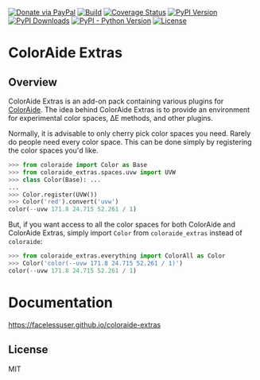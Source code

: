 [![Donate via PayPal][donate-image]][donate-link]
[![Build][github-ci-image]][github-ci-link]
[![Coverage Status][codecov-image]][codecov-link]
[![PyPI Version][pypi-image]][pypi-link]
[![PyPI Downloads][pypi-down]][pypi-link]
[![PyPI - Python Version][python-image]][pypi-link]
[![License][license-image-mit]][license-link]

# ColorAide Extras

## Overview

ColorAide Extras is an add-on pack containing various plugins for [ColorAide](https://github.com/facelessuser/coloraide).
The idea behind ColorAide Extras is to provide an environment for experimental color spaces, ∆E methods, and other
plugins.

Normally, it is advisable to only cherry pick color spaces you need. Rarely do people need every color space. This can
be done simply by registering the color spaces you'd like.

```python
>>> from coloraide import Color as Base
>>> from coloraide_extras.spaces.uvw import UVW
>>> class Color(Base): ...
...
>>> Color.register(UVW())
>>> Color('red').convert('uvw')
color(--uvw 171.8 24.715 52.261 / 1)
```

But, if you want access to all the color spaces for both ColorAide and ColorAide Extras, simply import `Color` from
`coloraide_extras` instead of `coloraide`:

```python
>>> from coloraide_extras.everything import ColorAll as Color
>>> Color('color(--uvw 171.8 24.715 52.261 / 1)')
color(--uvw 171.8 24.715 52.261 / 1)
```

# Documentation

https://facelessuser.github.io/coloraide-extras

## License

MIT

[github-ci-image]: https://github.com/facelessuser/coloraide-extras/workflows/build/badge.svg
[github-ci-link]: https://github.com/facelessuser/coloraide-extras/actions?query=workflow%3Abuild+branch%3Amain
[codecov-image]: https://img.shields.io/codecov/c/github/facelessuser/coloraide-extras/main.svg?logo=codecov&logoColor=aaaaaa&labelColor=333333
[codecov-link]: https://codecov.io/github/facelessuser/coloraide-extras
[pypi-image]: https://img.shields.io/pypi/v/coloraide-extras.svg?logo=pypi&logoColor=aaaaaa&labelColor=333333
[pypi-down]: https://img.shields.io/pypi/dm/coloraide-extras.svg?logo=pypi&logoColor=aaaaaa&labelColor=333333
[pypi-link]: https://pypi.python.org/pypi/coloraide-extras
[python-image]: https://img.shields.io/pypi/pyversions/coloraide_extras?logo=python&logoColor=aaaaaa&labelColor=333333
[license-image-mit]: https://img.shields.io/badge/license-MIT-blue.svg?labelColor=333333
[license-link]: https://github.com/facelessuser/coloraide-extras/blob/main/LICENSE.md
[donate-image]: https://img.shields.io/badge/Donate-PayPal-3fabd1?logo=paypal
[donate-link]: https://www.paypal.me/facelessuser
